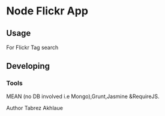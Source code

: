 

# Node Flickr App



## Usage
For Flickr Tag search


## Developing




### Tools
MEAN (no DB involved i.e Mongo),Grunt,Jasmine &RequireJS.

Author
Tabrez Akhlaue  



